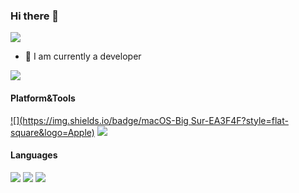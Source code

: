 ### Hi there 👋 

![](http://www.nyan.cat/cats/original.gif)

- 🔭 I am currently a developer

![](https://github-readme-stats.vercel.app/api?username=kfxiaoxia)

#### Platform&Tools

[![](https://img.shields.io/badge/macOS-Big Sur-EA3F4F?style=flat-square&logo=Apple)](<[https://](https://www.apple.com/macos/big-sur/)>) [![](https://img.shields.io/badge/Xcode-12.5-4FACE8?style=flat-square&logo=Xcode)](<[https://](https://developer.apple.com/xcode/)>)  

#### Languages
[![](https://img.shields.io/badge/-Swift-DF5C43?style=flat-square&logo=Swift&logoColor=ffffff)](https://swift.org/)
[![](https://img.shields.io/badge/-python-3776AB?style=flat-square&logo=python&logoColor=ffffff)](https://www.python.org/)
[![](https://img.shields.io/badge/-Rust-327062?style=flat-square&logo=Rust&logoColor=ffffff)](https://www.rust-lang.org/)
